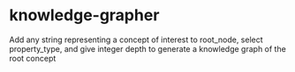 # knowledge-grapher

Add any string representing a concept of interest to root_node, select property_type, and give integer depth to generate a knowledge graph of the root concept